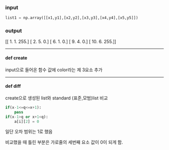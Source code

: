 ### input

```python
list1 = np.array([[x1,y1],[x2,y2],[x3,y3],[x4,y4],[x5,y5]])
```



### output

[[  1.   1. 255.]
 [  2.   5.   0.]
 [  6.   1.   0.]
 [  9.   4.   0.]
 [ 10.   6. 255.]]

---

#### def create

input으로 들어온 함수 값에 color라는 제 3요소 추가

----

#### def diff

create으로 생성된 list와 standard (표준,모범)list 비교

```python
if(x-1<=q<=x+1):
    pass
if(x-1>q or x+1<q):
    a[i][2] = 0
```

일단 오차 범위는 1로 했음 

비교했을 때 틀린 부분은 가로줄의 세번째 요소 값이 0이 되게 함.

